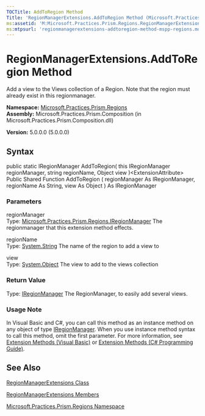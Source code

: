 ```yaml
---
TOCTitle: AddToRegion Method
Title: 'RegionManagerExtensions.AddToRegion Method (Microsoft.Practices.Prism.Regions)'
ms:assetid: 'M:Microsoft.Practices.Prism.Regions.RegionManagerExtensions.AddToRegion(Microsoft.Practices.Prism.Regions.IRegionManager,System.String,System.Object)'
ms:mtpsurl: 'regionmanagerextensions-addtoregion-method-mspp-regions.md'
---
```


# RegionManagerExtensions.AddToRegion Method

Add a view to the Views collection of a Region. Note that the region must already exist in this regionmanager.

**Namespace:** [Microsoft.Practices.Prism.Regions](https://msdn.microsoft.com/library/microsoft.practices.prism.regions)
**Assembly:** Microsoft.Practices.Prism.Composition (in Microsoft.Practices.Prism.Composition.dll)

**Version:** 5.0.0.0 (5.0.0.0)

## Syntax
public static IRegionManager AddToRegion( this IRegionManager regionManager, string regionName, Object view )&lt;ExtensionAttribute&gt; Public Shared Function AddToRegion ( regionManager As IRegionManager, regionName As String, view As Object ) As IRegionManager

### Parameters

regionManager  
Type: [Microsoft.Practices.Prism.Regions.IRegionManager](https://msdn.microsoft.com/library/microsoft.practices.prism.regions.iregionmanager)
The regionmanager that this extension method effects.

regionName  
Type: [System.String](http://msdn.microsoft.com/en-us/library/s1wwdcbf)
The name of the region to add a view to

view  
Type: [System.Object](http://msdn.microsoft.com/en-us/library/e5kfa45b)
The view to add to the views collection

### Return Value

Type: [IRegionManager](https://msdn.microsoft.com/library/microsoft.practices.prism.regions.iregionmanager)
The RegionManager, to easily add several views.
### Usage Note

In Visual Basic and C\#, you can call this method as an instance method on any object of type [IRegionManager](https://msdn.microsoft.com/library/microsoft.practices.prism.regions.iregionmanager). When you use instance method syntax to call this method, omit the first parameter. For more information, see [Extension Methods (Visual Basic)](http://msdn.microsoft.com/en-us/library/bb384936.aspx) or [Extension Methods (C\# Programming Guide)](http://msdn.microsoft.com/en-us/library/bb383977.aspx).

## See Also
[RegionManagerExtensions Class](https://msdn.microsoft.com/library/microsoft.practices.prism.regions.regionmanagerextensions)

[RegionManagerExtensions Members](https://msdn.microsoft.com/allmembers.t:microsoft.practices.prism.regions.regionmanagerextensions)

[Microsoft.Practices.Prism.Regions Namespace](https://msdn.microsoft.com/library/microsoft.practices.prism.regions)
